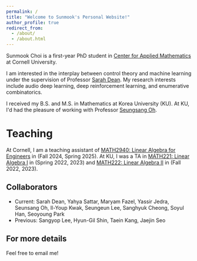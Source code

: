 ```yaml
---
permalink: /
title: "Welcome to Sunmook's Personal Website!"
author_profile: true
redirect_from: 
  - /about/
  - /about.html
---
```


Sunmook Choi is a first-year PhD student in [Center for Applied Mathematics](https://cam.cornell.edu) at Cornell University.

I am interested in the interplay between control theory and machine learning under the supervision of Professor [Sarah Dean](https://sdean.website). My research interests include audio deep learning, deep reinforcement learning, and enumerative combinatorics. 

I received my B.S. and M.S. in Mathematics at Korea University (KU). At KU, I'd had the pleasure of working with Professor [Seungsang Oh](https://sites.google.com/view/seungsangoh/home).

Teaching
======
At Cornell, I am a teaching assistant of <u>MATH2940: Linear Algebra for Engineers</u> in (Fall 2024, Spring 2025). At KU, I was a TA in <u>MATH221: Linear Algebra I</u> in (Spring 2022, 2023) and <u>MATH222: Linear Algebra II</u> in (Fall 2022, 2023).

Collaborators
------
- Current: Sarah Dean, Yahya Sattar, Maryam Fazel, Yassir Jedra, Seunsang Oh, Il-Youp Kwak, Seungeun Lee, Sanghyuk Cheong, Soyul Han, Seoyoung Park
- Previous: Sangyop Lee, Hyun-Gil Shin, Taein Kang, Jaejin Seo

For more details
------
Feel free to email me!